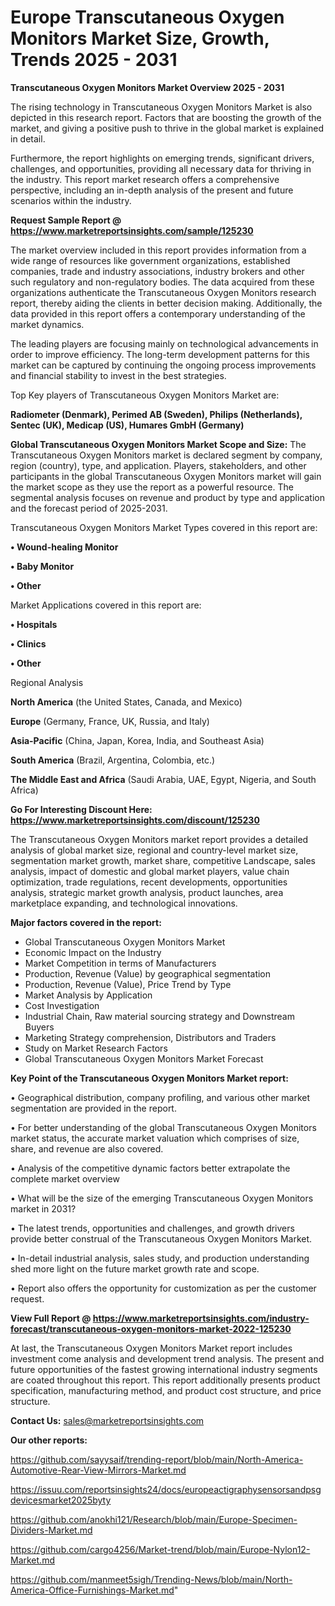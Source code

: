  # Europe Transcutaneous Oxygen Monitors Market Size, Growth, Trends 2025 - 2031

<Strong> Transcutaneous Oxygen Monitors Market Overview 2025 - 2031</strong>

The rising technology in Transcutaneous Oxygen Monitors Market is also depicted in this research report. Factors that are boosting the growth of the market, and giving a positive push to thrive in the global market is explained in detail.

Furthermore, the report highlights on emerging trends, significant drivers, challenges, and opportunities, providing all necessary data for thriving in the industry. This report market research offers a comprehensive perspective, including an in-depth analysis of the present and future scenarios within the industry.

<strong>Request Sample Report @ <a href=https://www.marketreportsinsights.com/sample/125230>https://www.marketreportsinsights.com/sample/125230</a></strong>

The market overview included in this report provides information from a wide range of resources like government organizations, established companies, trade and industry associations, industry brokers and other such regulatory and non-regulatory bodies. The data acquired from these organizations authenticate the Transcutaneous Oxygen Monitors research report, thereby aiding the clients in better decision making. Additionally, the data provided in this report offers a contemporary understanding of the market dynamics.

The leading players are focusing mainly on technological advancements in order to improve efficiency. The long-term development patterns for this market can be captured by continuing the ongoing process improvements and financial stability to invest in the best strategies.

Top Key players of Transcutaneous Oxygen Monitors Market are:

<strong>Radiometer (Denmark), Perimed AB (Sweden), Philips (Netherlands), Sentec (UK), Medicap (US), Humares GmbH (Germany)</strong>

<strong><b>Global Transcutaneous Oxygen Monitors Market Scope and Size:</b></strong>
The Transcutaneous Oxygen Monitors market is declared segment by company, region (country), type, and application. Players, stakeholders, and other participants in the global Transcutaneous Oxygen Monitors market will gain the market scope as they use the report as a powerful resource. The segmental analysis focuses on revenue and product by type and application and the forecast period of 2025-2031.

Transcutaneous Oxygen Monitors Market Types covered in this report are:

<strong>• Wound-healing Monitor

• Baby Monitor

• Other</strong>

Market Applications covered in this report are:

<strong>• Hospitals

• Clinics

• Other</strong> 

Regional Analysis

<strong>North America</strong> (the United States, Canada, and Mexico)

<strong>Europe</strong> (Germany, France, UK, Russia, and Italy)

<strong>Asia-Pacific</strong> (China, Japan, Korea, India, and Southeast Asia)

<strong>South America</strong> (Brazil, Argentina, Colombia, etc.)

<strong>The Middle East and Africa</strong> (Saudi Arabia, UAE, Egypt, Nigeria, and South Africa)

<strong>Go For Interesting Discount Here: <a href=https://www.marketreportsinsights.com/discount/125230>https://www.marketreportsinsights.com/discount/125230</a></strong>

The Transcutaneous Oxygen Monitors market report provides a detailed analysis of global market size, regional and country-level market size, segmentation market growth, market share, competitive Landscape, sales analysis, impact of domestic and global market players, value chain optimization, trade regulations, recent developments, opportunities analysis, strategic market growth analysis, product launches, area marketplace expanding, and technological innovations.

<strong><b>Major factors covered in the report:</b></strong>
<ul>
  <li>Global Transcutaneous Oxygen Monitors Market </li>
  <li>Economic Impact on the Industry</li>
  <li>Market Competition in terms of Manufacturers</li>
  <li>Production, Revenue (Value) by geographical segmentation</li>
  <li>Production, Revenue (Value), Price Trend by Type</li>
  <li>Market Analysis by Application</li>
  <li>Cost Investigation</li>
  <li>Industrial Chain, Raw material sourcing strategy and Downstream Buyers</li>
  <li>Marketing Strategy comprehension, Distributors and Traders</li>
  <li>Study on Market Research Factors</li>
  <li>Global Transcutaneous Oxygen Monitors Market Forecast</li>
</ul>

<strong><b>Key Point of the Transcutaneous Oxygen Monitors Market report:</b></strong>

• Geographical distribution, company profiling, and various other market segmentation are provided in the report.

• For better understanding of the global Transcutaneous Oxygen Monitors market status, the accurate market valuation which comprises of size, share, and revenue are also covered.

• Analysis of the competitive dynamic factors better extrapolate the complete market overview

• What will be the size of the emerging Transcutaneous Oxygen Monitors market in 2031?

• The latest trends, opportunities and challenges, and growth drivers provide better construal of the Transcutaneous Oxygen Monitors Market.

• In-detail industrial analysis, sales study, and production understanding shed more light on the future market growth rate and scope.

• Report also offers the opportunity for customization as per the customer request.

<strong><b>View Full Report @ <a href=https://www.marketreportsinsights.com/industry-forecast/transcutaneous-oxygen-monitors-market-2022-125230>https://www.marketreportsinsights.com/industry-forecast/transcutaneous-oxygen-monitors-market-2022-125230</a></b></strong>


At last, the Transcutaneous Oxygen Monitors Market report includes investment come analysis and development trend analysis. The present and future opportunities of the fastest growing international industry segments are coated throughout this report. This report additionally presents product specification, manufacturing method, and product cost structure, and price structure.

<strong>Contact Us:</strong>
sales@marketreportsinsights.com

<strong>Our other reports:</strong>

<a href=https://github.com/sayysaif/trending-report/blob/main/North-America-Automotive-Rear-View-Mirrors-Market.md>https://github.com/sayysaif/trending-report/blob/main/North-America-Automotive-Rear-View-Mirrors-Market.md</a>

<a href=https://issuu.com/reportsinsights24/docs/europeactigraphysensorsandpsgdevicesmarket2025byty>https://issuu.com/reportsinsights24/docs/europeactigraphysensorsandpsgdevicesmarket2025byty</a>

<a href=https://github.com/anokhi121/Research/blob/main/Europe-Specimen-Dividers-Market.md>https://github.com/anokhi121/Research/blob/main/Europe-Specimen-Dividers-Market.md</a>

<a href=https://github.com/cargo4256/Market-trend/blob/main/Europe-Nylon12-Market.md>https://github.com/cargo4256/Market-trend/blob/main/Europe-Nylon12-Market.md</a>

<a href=https://github.com/manmeet5sigh/Trending-News/blob/main/North-America-Office-Furnishings-Market.md>https://github.com/manmeet5sigh/Trending-News/blob/main/North-America-Office-Furnishings-Market.md</a>"
